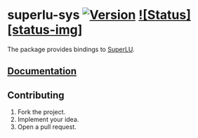 # superlu-sys [![Version][version-img]][version-url] [![Status][status-img]][status-url]

The package provides bindings to [SuperLU][1].

## [Documentation][doc]

## Contributing

1. Fork the project.
2. Implement your idea.
3. Open a pull request.

[1]: http://crd-legacy.lbl.gov/~xiaoye/SuperLU

[version-img]: https://img.shields.io/crates/v/superlu-sys.svg
[version-url]: https://crates.io/crates/superlu-sys
[status-svg]: https://travis-ci.org/stainless-steel/superlu-sys.svg?branch=master
[status-url]: https://travis-ci.org/stainless-steel/superlu-sys
[doc]: https://stainless-steel.github.io/superlu-sys
